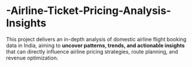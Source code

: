 # -Airline-Ticket-Pricing-Analysis-Insights
This project delivers an in-depth analysis of domestic airline flight booking data in India, aiming to **uncover patterns, trends, and actionable insights** that can directly influence airline pricing strategies, route planning, and revenue optimization. 
